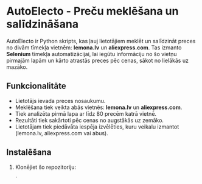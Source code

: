 # AutoElecto - Preču meklēšana un salīdzināšana

AutoElecto ir Python skripts, kas ļauj lietotājiem meklēt un salīdzināt preces no divām tīmekļa vietnēm: **lemona.lv** un **aliexpress.com**. Tas izmanto **Selenium** tīmekļa automatizācijai, lai iegūtu informāciju no šo vietņu pirmajām lapām un kārto atrastās preces pēc cenas, sākot no lielākās uz mazāko.

## Funkcionalitāte

- Lietotājs ievada preces nosaukumu.
- Meklēšana tiek veikta abās vietnēs: **lemona.lv** un **aliexpress.com**.
- Tiek analizēta pirmā lapa ar līdz 80 precēm katrā vietnē.
- Rezultāti tiek sakārtoti pēc cenas no augstākās uz zemāko.
- Lietotājam tiek piedāvāta iespēja izvēlēties, kuru veikalu izmantot (lemona.lv, aliexpress.com vai abus).

## Instalēšana

1. Klonējiet šo repozitoriju:

   `
